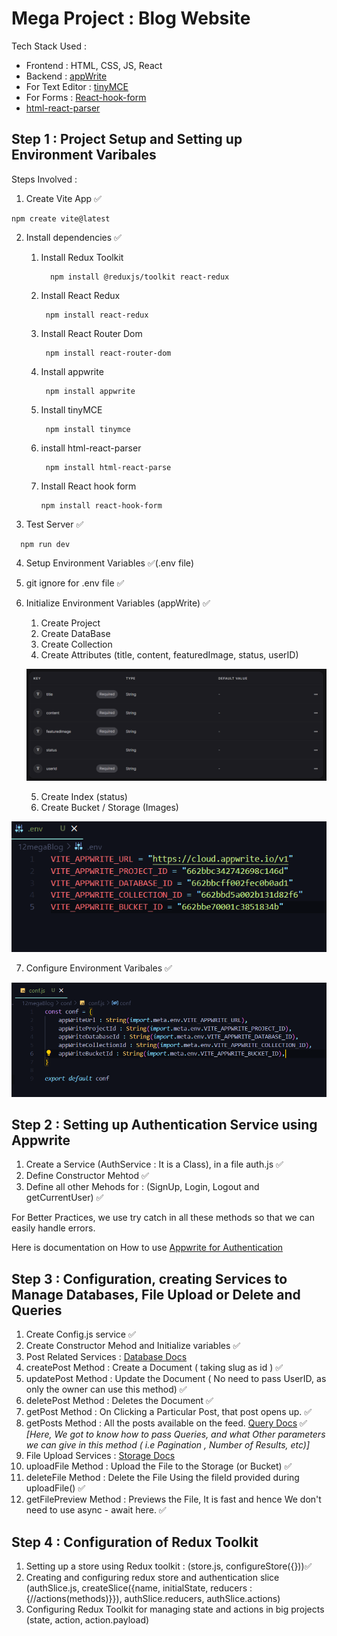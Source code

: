 # Mega Project : Blog Website 
Tech Stack Used :
- Frontend : HTML, CSS, JS, React
- Backend : [appWrite](https://appwrite.io/)
- For Text Editor : [tinyMCE](https://www.tiny.cloud/)
- For Forms : [React-hook-form](https://react-hook-form.com/)
- [html-react-parser](https://www.npmjs.com/package/html-react-parser)

## Step 1 : Project Setup and Setting up Environment Varibales
Steps Involved : 
1. Create Vite App ✅<br>
  ```
  npm create vite@latest
  ```
2. Install dependencies ✅
   
   1. Install Redux Toolkit<br>

      ```
        npm install @reduxjs/toolkit react-redux
      ```
      
   3. Install React Redux<br>

       ```
        npm install react-redux
      ```
      
   5. Install React Router Dom<br>

       ```
        npm install react-router-dom
      ```
      
   7. Install appwrite<br>

       ```
        npm install appwrite 
      ```
      
   9. Install tinyMCE<br>

       ```
        npm install tinymce
      ```
       
   11. install html-react-parser<br>

       ```
        npm install html-react-parse
        ```
        
   13. Install React hook form<br>
        ```
        npm install react-hook-form
        ```
       
3. Test Server ✅<br>
 
```
  npm run dev
```

4. Setup Environment Variables ✅(.env file)

5. git ignore for .env file ✅
6. Initialize  Environment Variables (appWrite) ✅
    1. Create Project        
    2. Create DataBase     
    3. Create Collection
    4. Create Attributes (title, content, featuredImage, status, userID)

      ![alt text](image.png)

    5. Create Index (status)   
    6. Create Bucket / Storage (Images)

  ![alt text](image-2.png)
         
7. Configure Environment Varibales ✅

  ![alt text](image-1.png)

## Step 2 : Setting up Authentication Service using Appwrite

1. Create a Service (AuthService : It is a Class), in a file auth.js ✅
2. Define Constructor Mehtod ✅
3. Define all other Mehods for : (SignUp, Login, Logout and getCurrentUser) ✅

For Better Practices, we use try catch in all these methods so that we can easily handle errors.

Here is documentation on How to use [Appwrite for Authentication](https://appwrite.io/docs/products/auth/accounts)

## Step 3 : Configuration, creating Services to Manage Databases, File Upload or Delete and Queries

1. Create Config.js service ✅
2. Create Constructor Mehod and Initialize variables ✅
3. Post Related Services : [Database Docs](https://appwrite.io/docs/references/cloud/client-web/databases)
  1. createPost Method : Create a Document ( taking slug as id ) ✅
  2. updatePost Method : Update the Document ( No need to pass UserID, as only the owner can use this method) ✅
  3. deletePost Method  : Deletes the Document ✅
  4. getPost Method : On Clicking a Particular Post, that post opens up. ✅
  5. getPosts Method : All the posts available on the feed. [Query Docs](https://appwrite.io/docs/products/databases/queries) ✅
    _[Here, We got to know how to pass Queries, and what Other parameters we can give in this method ( i.e Pagination , Number of Results, etc)]_
4. File Upload Services : [Storage Docs](https://appwrite.io/docs/references/cloud/client-web/storage)
  1. uploadFile Method : Upload the File to the Storage (or Bucket) ✅
  2. deleteFile Method : Delete the File Using the fileId provided during uploadFile() ✅
  3. getFilePreview Method : Previews the File, It is fast and hence We don't need to use async - await here. ✅


## Step 4 : Configuration of  Redux Toolkit

1. Setting up a store using Redux toolkit : (store.js, configureStore({}))✅
2. Creating and configuring redux store and authentication slice (authSlice.js, createSlice({name, initialState, reducers : {//actions(methods)}}), authSlice.reducers, authSlice.actions)
3. Configuring Redux Toolkit for managing state and actions in big projects (state, action, action.payload)